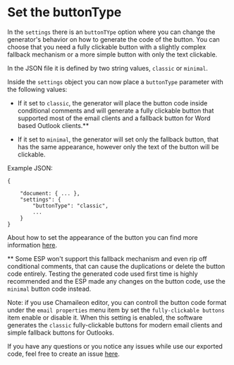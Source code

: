 # Set the buttonType


In the `settings` there is an `buttonTYpe` option where you can change the generator's behavior on how to generate the code of the button. You can choose that you need a fully clickable button with a slightly complex fallback mechanism or a more simple button with only the text clickable.

In the JSON file it is defined by two string values, `classic` or `minimal`.

Inside the `settings` object you can now place a `buttonType` parameter with the following values:

- If it set to `classic`, the generator will place the button code inside conditional comments and will generate a fully clickable button that supported most of the email clients and a fallback button for Word based Outlook clients.**

- If it set to `minimal`, the generator will set only the fallback button, that has the same appearance, however only the text of the button will be clickable.

Example JSON:

```
{

	"document: { ... },
	"settings": {
		"buttonType": "classic",
		...
	}
}
```

About how to set the appearance of the button you can find more information [here](/elements/button/README.md).

** Some ESP won't support this fallback mechanism and even rip off conditional comments, that can cause the duplications or delete the button code entirely. Testing the generated code used first time is highly recommended and the ESP made any changes on the button code, use the `minimal` button code instead.

Note: if you use Chamaileon editor, you can controll the button code format under the `email properties` menu item by set the `fully-clickable buttons` item enable or disable it. When this setting is enabled, the software generates the `classic` fully-clickable buttons for modern email clients and simple fallback buttons for Outlooks. 

If you have any questions or you notice any issues while use our exported code, feel free to create an issue [here](https://github.com/EDMdesigner/email-generator-docs/issues).

